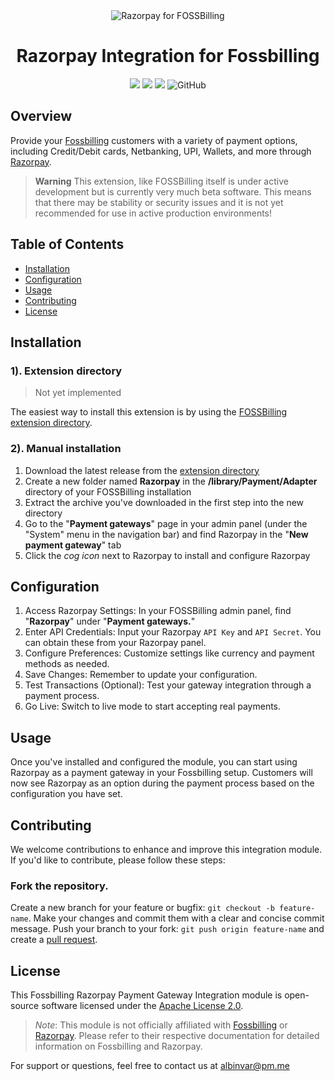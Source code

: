 <div align="center">
  <img src="https://i.ibb.co/PD4nsgX/rzp-foss.png" alt="Razorpay for FOSSBilling">
  <h1>Razorpay Integration for Fossbilling</h1>
<!--   <img src="http://extensions.fossbilling.org/api/extension/Razorpay/badges/version" alt="Extension version"> -->
<!--   <img src="http://extensions.fossbilling.org/api/extension/Razorpay/badges/min_fossbilling_version" alt="Minimum FOSSBilling version"> -->
  <img src="https://img.shields.io/packagist/v/albinvar/Razorpay-FOSSBilling?label=version">
<img src="https://poser.pugx.org/albinvar/Razorpay-FOSSBilling/downloads">
<img src="https://img.shields.io/github/repo-size/albinvar/Razorpay-FOSSBilling">
<img alt="GitHub" src="https://img.shields.io/github/license/albinvar/Razorpay-FOSSBilling">
</div>

## Overview
Provide your [Fossbilling](https://fossbilling.org) customers with a variety of payment options, including Credit/Debit cards, Netbanking, UPI, Wallets, and more through [Razorpay](https://razorpay.com).

> **Warning**
> This extension, like FOSSBilling itself is under active development but is currently very much beta software. This means that there may be stability or security issues and it is not yet recommended for use in active production environments!

## Table of Contents
- [Installation](#installation)
- [Configuration](#configuration)
- [Usage](#usage)
- [Contributing](#contributing)
- [License](#license)

## Installation

### 1). Extension directory
> Not yet implemented

The easiest way to install this extension is by using the [FOSSBilling extension directory](https://extensions.fossbilling.org/extension/Razorpay).

### 2). Manual installation
1. Download the latest release from the [extension directory](https://extensions.fossbilling.org/extension/Razorpay)
2. Create a new folder named **Razorpay** in the **/library/Payment/Adapter** directory of your FOSSBilling installation
3. Extract the archive you've downloaded in the first step into the new directory
4. Go to the "**Payment gateways**" page in your admin panel (under the "System" menu in the navigation bar) and find Razorpay in the "**New payment gateway**" tab
5. Click the *cog icon* next to Razorpay to install and configure Razorpay


## Configuration
1. Access Razorpay Settings: In your FOSSBilling admin panel, find "**Razorpay**" under "**Payment gateways.**"
1. Enter API Credentials: Input your Razorpay `API Key` and `API Secret`. You can obtain these from your Razorpay panel.
1. Configure Preferences: Customize settings like currency and payment methods as needed.
1. Save Changes: Remember to update your configuration.
1. Test Transactions (Optional): Test your gateway integration through a payment process.
1. Go Live: Switch to live mode to start accepting real payments.

## Usage
Once you've installed and configured the module, you can start using Razorpay as a payment gateway in your Fossbilling setup. Customers will now see Razorpay as an option during the payment process based on the configuration you have set.

## Contributing
We welcome contributions to enhance and improve this integration module. If you'd like to contribute, please follow these steps:

### Fork the repository.
Create a new branch for your feature or bugfix: `git checkout -b feature-name`.
Make your changes and commit them with a clear and concise commit message.
Push your branch to your fork: `git push origin feature-name` and create a [pull request](https://github.com/albinvar/Razorpay-FOSSBilling/pulls).

## License
This Fossbilling Razorpay Payment Gateway Integration module is open-source software licensed under the [Apache License 2.0](LICENSE).

> *Note*: This module is not officially affiliated with [Fossbilling](https://fossbilling.org) or [Razorpay](https://razorpay.com). Please refer to their respective documentation for detailed information on Fossbilling and Razorpay.

For support or questions, feel free to contact us at albinvar@pm.me
